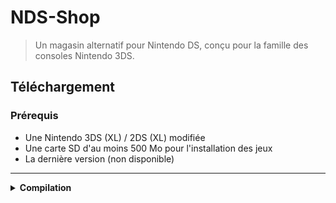 # NDS-Shop
> Un magasin alternatif pour Nintendo DS, conçu pour la famille des consoles Nintendo 3DS.

## Téléchargement

### Prérequis
- Une Nintendo 3DS (XL) / 2DS (XL) modifiée
- Une carte SD d'au moins 500 Mo pour l'installation des jeux
- La dernière version (non disponible)

---

<details><summary><strong>Compilation</strong></summary>

#### Préparer l'environnement de développement :

<details><summary><strong>Configurer votre environnement</strong></summary>

##### Pour Windows :
- Téléchargez et installez [Git](https://git-scm.com/downloads) si ce n'est pas déjà fait.
- Installez le [devkitPro installer](https://github.com/devkitPro/installer/releases) si ce n'est pas déjà fait.

Pour compiler NDS-Shop depuis le code source, vous devrez configurer un environnement avec devkitARM, libctru, et 3ds-libarchive. Suivez la [Getting Started](https://devkitpro.org/wiki/Getting_Started) de devkitPro pour installer pacman, puis exécutez la commande suivante :  
`(sudo dkp-)pacman -S devkitARM libctru 3ds-curl 3ds-libarchive`

##### Pour Linux :
- Pour compiler NDS-Shop depuis le code source, vous devrez configurer un environnement avec devkitARM, libctru, et 3ds-libarchive. Suivez la page [Getting Started](https://devkitpro.org/wiki/Getting_Started) de devkitPro pour installer pacman, puis exécutez la commande suivante :  
`(sudo dkp-)pacman -S devkitARM libctru 3ds-curl 3ds-libarchive`
- Téléchargez et installez [Git](https://git-scm.com/downloads) si ce n'est pas déjà fait.

<details><summary><strong>Cloner le dépôt</strong></summary>
 
##### Clonage du dépôt :

Exécutez la commande suivante pour cloner le dépôt :  
`git clone --recursive https://gitlab.com/nds-shop-team/nds-shop`

Ensuite, exécutez le script `compile.bat`. Pour effectuer un nettoyage d'une compilation, utilisez la commande `clean.bat`.
</details></details>
